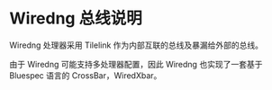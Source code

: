 # Wiredng 总线说明

Wiredng 处理器采用 Tilelink 作为内部互联的总线及暴漏给外部的总线。

由于 Wiredng 可能支持多处理器配置，因此 Wiredng 也实现了一套基于 Bluespec 语言的 CrossBar，WiredXbar。
